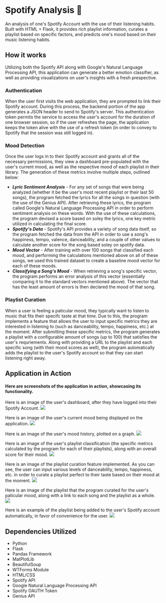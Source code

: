 # Spotify Analysis 🎵
An analysis of one's Spotify Account with the use of their listening habits. Built with HTML + Flask, it provides rich playlist information, curates a playlist based on specific factors, and predicts one's mood based on their music listening habits.

## How it works
Utilizing both the Spotify API along with Google's Natural Language Processing API, this application can generate a better emotion classifier, as well as providing visualizations on user's insights with a fresh prespective. 

### Authentication
When the user first visits the web application, they are prompted to link their Spotify account. During this process, the backend portion of the app generates a JSON header to send to Spotify's server. This authentication token permits the service to access the user's account for the duration of one browser session, so if the user refreshes the page, the application keeps the token alive with the use of a refresh token (in order to convey to Spotify that the session was still logged in). 

### Mood Detection
Once the user logs in to their Spotify account and grants all of the necessary permissions, they view a dashboard pre-populated with the user's current mood, as well as the respective mood of each playlist in their library. The generation of these metrics involve multiple steps, outlined below:
- ***Lyric Sentiment Analysis*** - For any set of songs that were being analyzed (whether it be the user's most recent playlist or their last 50 songs), the program fetched the lyrics for all the songs in question (with the use of the Genius API). After retrieving these lyrics, the program called Google's Natural Language Processing API in order to perform sentiment analysis on these words. With the use of these calculations, the program devised a score based on soley the lyrics, one key metric utilized in calculating the final score.
- ***Spotify's Data*** - Spotify's API provides a variety of song data itself, so the program fetched the data from the API in order to use a song's happiness, tempo, valence, danceability, and a couple of other values to calculate another score for the song based soley on spotify data.
- ***Mood Vector*** - After training with over 100 songs that classified each mood, and performing the calculations mentioned above on all of these songs, we used this trained dataset to create a baseline mood vector for each of these moods.
- ***Classifying a Song's Mood*** - When retrieving a song's specific vector, the program performs an error analysis of this vector (essentially comparing it to the standard vectors mentioned above). The vector that has the least amount of errors is then declared the mood of that song.

### Playlist Curation
When a user is feeling a paticular mood, they typically want to listen to music that fits their specifc taste at that time. Due to this, the program implements a feature that allows the user to input specific metrics they are interested in listening to (such as danceability, tempo, happiness, etc.) at the moment. After submitting these specific metrics, the program generates a playlist with a configurable amount of songs (up to 100) that satisfies the user's requriements. Along with providing a URL to the playlist and each specific song (with their mood scores as well), the program automatically adds the playlist to the user's Spotify account so that they can start listening right away. 

## Application in Action 
#### Here are screenshots of the application in action, showcasing its functionality.

Here is an image of the user's dashboard, after they have logged into their Spotify Account.
![](img/img1.png)

Here is an image of the user's current mood being displayed on the application.
![](img/img2.png)

Here is an image of the user's mood history, plotted on a graph.
![](img/img3.png)

Here is an image of the user's playlist classification (the specific metrics calculated by the program for each of their playlists), along with an overall score for their mood.
![](img/img4.png)

Here is an image of the playlist curation feature implemented. As you can see, the user can input various levels of danceability, tempo, happiness, etc. in order to curate a playlist perfect to their taste based on their mood at the moment.
![](img/img5.png)

Here is an image of the playlist that the program curated for the user's paticular mood, along with a link to each song and the playlist as a whole. 
![](img/img8.png)

Here is an example of the playlist being added to the user's Spotify account automatically, in favor of convenience for the user.
![](img/img9.png)

## Dependencies Utilized
- Python
- Flask
- Pandas Framework
- MatPlotLib
- BeautifulSoup
- WTForms Module
- HTML/CSS
- Spotify API
- Google Natural Language Processing API
- Spotify OAUTH Token
- Genius API
